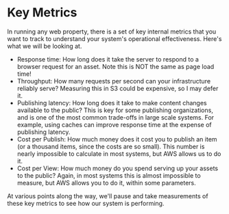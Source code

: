 # Key Metrics

In running any web property, there is a set of key internal metrics that you
want to track to understand your system's operational effectiveness. Here's what
we will be looking at.

* Response time: How long does it take the server to respond to a browser
  request for an asset. Note this is NOT the same as page load time!
* Throughput: How many requests per second can your infrastructure reliably
  serve? Measuring this in S3 could be expensive, so I may defer it.
* Publishing latency: How long does it take to make content changes available to
  the public? This is key for some publishing organizations, and is one of the
  most common trade-offs in large scale systems. For example, using caches can
  improve response time at the expense of publishing latency.
* Cost per Publish: How much money does it cost you to publish an item (or a
  thousand items, since the costs are so small). This number is nearly impossible 
  to calculate in most systems, but AWS allows us to do it.
* Cost per View: How much money do you spend serving up your assets to the
  public? Again, in most systems this is almost impossible to measure, but AWS
  allows you to do it, within some parameters.

At various points along the way, we'll pause and take measurements of these key
metrics to see how our system is performing.

